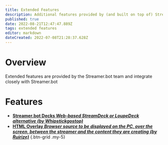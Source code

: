 ```yaml
---
title: Extended Features
description: Additional features provided by (and built on top of) Streamer.bot
published: true
date: 2022-08-21T12:47:47.889Z
tags: extended features
editor: markdown
dateCreated: 2022-07-08T21:28:37.628Z
---
```


# Overview

Extended features are provided by the Streamer.bot team and integrate closely with Streamer.bot

# Features
* [**Streamer.bot Decks *Web-based StreamDeck or LoupeDeck alternative (by Whipstickgostop)***](/en/Extended-Features/HTML-Decks)
* [**HTML Overlay *Browser source to be displayed on the PC, over the screen, between the streamer and the content they are creating (by Ruirize)***](/en/Extended-Features/HTML-Overlay)
{.btn-grid .my-5}